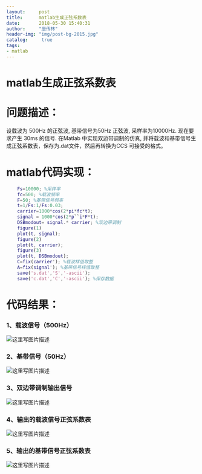 ```yaml
---
layout:		post
title: 		matlab生成正弦系数表
date: 		2018-05-30 15:40:31
author:		"唐传林"
header-img: "img/post-bg-2015.jpg"
catalog:	 true
tags:
- matlab
---
```

#  matlab生成正弦系数表

#  问题描述：

设载波为 500Hz 的正弦波, 基带信号为50Hz 正弦波, 采样率为10000Hz. 现在要求产生 30ms 的信号. 在Matlab
中实现双边带调制的仿真, 并将载波和基带信号生成正弦系数表，保存为.dat文件，然后再转换为CCS 可接受的格式。

#  matlab代码实现：

    
```matlab    
    Fs=10000; %采样率
    fc=500; %载波频率
    F=50; %基带信号频率
    t=1/Fs:1/Fs:0.03;
    carrier=1000*cos(2*pi*fc*t);
    signal = 1000*cos(2*p``i*F*t);
    DSBmodout= signal.* carrier; %双边带调制
    figure(1)
    plot(t, signal);
    figure(2)
    plot(t, carrier);
    figure(3)
    plot(t, DSBmodout);
    C=fix(carrier'); %载波样值取整
    A=fix(signal'); %基带信号样值取整
    save('s.dat','S','-ascii');
    save('c.dat','C','-ascii'); %保存数据
```

#  代码结果：

###  1、载波信号（500Hz）

![这里写图片描述](http://img-blog.csdn.net/20180530153906534?watermark/2/text/aHR0cHM6Ly9ibG9nLmNzZG4ubmV0L1RhbmdfQ2h1YW5saW4=/font/5a6L5L2T/fontsize/400/fill/I0JBQkFCMA==/dissolve/70)

###  2、基带信号（50Hz）

![这里写图片描述](http://img-blog.csdn.net/20180530153819248?watermark/2/text/aHR0cHM6Ly9ibG9nLmNzZG4ubmV0L1RhbmdfQ2h1YW5saW4=/font/5a6L5L2T/fontsize/400/fill/I0JBQkFCMA==/dissolve/70)

###  3、双边带调制输出信号

![这里写图片描述](http://img-blog.csdn.net/20180530153934686?watermark/2/text/aHR0cHM6Ly9ibG9nLmNzZG4ubmV0L1RhbmdfQ2h1YW5saW4=/font/5a6L5L2T/fontsize/400/fill/I0JBQkFCMA==/dissolve/70)

###  4、输出的载波信号正弦系数表

![这里写图片描述](http://img-blog.csdn.net/20180530154218976?watermark/2/text/aHR0cHM6Ly9ibG9nLmNzZG4ubmV0L1RhbmdfQ2h1YW5saW4=/font/5a6L5L2T/fontsize/400/fill/I0JBQkFCMA==/dissolve/70)

###  5、输出的基带信号正弦系数表

![这里写图片描述](http://img-blog.csdn.net/20180530154240184?watermark/2/text/aHR0cHM6Ly9ibG9nLmNzZG4ubmV0L1RhbmdfQ2h1YW5saW4=/font/5a6L5L2T/fontsize/400/fill/I0JBQkFCMA==/dissolve/70)

